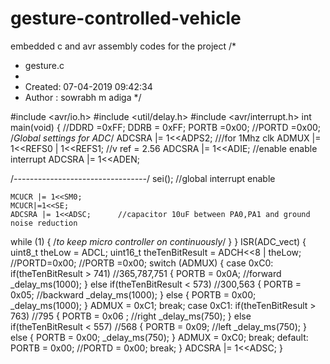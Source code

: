 # gesture-controlled-vehicle
embedded c and avr assembly codes for the project
/*
 * gesture.c
 *
 * Created: 07-04-2019 09:42:34
 * Author : sowrabh m adiga
 */ 

#include <avr/io.h>
#include <util/delay.h>
#include <avr/interrupt.h>
int main(void)
{
	//DDRD =0xFF;
	DDRB = 0xFF;
	PORTB =0x00;
	//PORTD =0x00;
  /*Global settings for ADC*/
	ADCSRA |= 1<<ADPS2;     ///for 1Mhz clk
	ADMUX |= 1<<REFS0 | 1<<REFS1;  //v ref = 2.56
	ADCSRA |= 1<<ADIE;  //enable enable interrupt
	ADCSRA |= 1<<ADEN;
	

/*---------------------------------*/
	sei();                       //global interrupt enable

	
    MCUCR |= 1<<SM0;
	MCUCR|=1<<SE;
	ADCSRA |= 1<<ADSC;      //capacitor 10uF between PA0,PA1 and ground noise reduction

while (1)
	{        /*to keep micro controller on continuously*/
	}
}
ISR(ADC_vect)
{
	uint8_t theLow = ADCL;
	uint16_t theTenBitResult = ADCH<<8 | theLow;
	//PORTD=0x00;
	//PORTB =0x00;
	switch (ADMUX)
		{
			case 0xC0:
				if(theTenBitResult > 741)  //365,787,751
				{
					PORTB = 0x0A;         //forward
					_delay_ms(1000);
				}
				else if(theTenBitResult < 573)  //300,563
				{
					PORTB = 0x05; 			//backward
					_delay_ms(1000);
				}
				else
				{
					PORTB = 0x00;
					_delay_ms(1000);
				}
				ADMUX = 0xC1;
			break;
			case 0xC1:
				if(theTenBitResult > 763)  //795
				{
					PORTB = 0x06   ;      //right
					_delay_ms(750);
				}
				else if(theTenBitResult < 557)  //568
				{
					PORTB = 0x09; 			//left
					_delay_ms(750);
				}
				else
				{
					PORTB = 0x00;
					_delay_ms(750);
				}
				ADMUX = 0xC0;
			break;
			default:
				PORTB = 0x00;
				//PORTD = 0x00;
			break;
		} ADCSRA |= 1<<ADSC;
}


